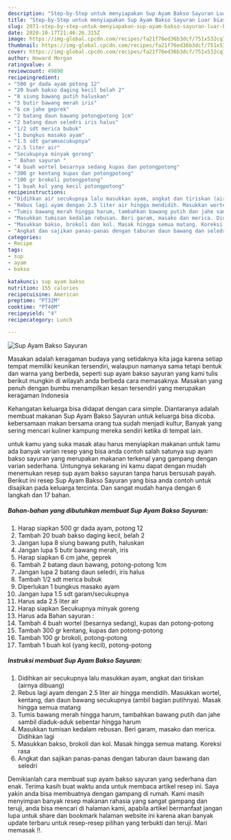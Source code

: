 ```yaml
---
description: "Step-by-Step untuk menyiapakan Sup Ayam Bakso Sayuran Luar biasa"
title: "Step-by-Step untuk menyiapakan Sup Ayam Bakso Sayuran Luar biasa"
slug: 2071-step-by-step-untuk-menyiapakan-sup-ayam-bakso-sayuran-luar-biasa
date: 2020-10-17T21:46:26.315Z
image: https://img-global.cpcdn.com/recipes/fa21f76ed36b3dcf/751x532cq70/sup-ayam-bakso-sayuran-foto-resep-utama.jpg
thumbnail: https://img-global.cpcdn.com/recipes/fa21f76ed36b3dcf/751x532cq70/sup-ayam-bakso-sayuran-foto-resep-utama.jpg
cover: https://img-global.cpcdn.com/recipes/fa21f76ed36b3dcf/751x532cq70/sup-ayam-bakso-sayuran-foto-resep-utama.jpg
author: Howard Morgan
ratingvalue: 4
reviewcount: 49890
recipeingredient:
- "500 gr dada ayam potong 12"
- "20 buah bakso daging kecil belah 2"
- "8 siung bawang putih haluskan"
- "5 butir bawang merah iris"
- "6 cm jahe geprek"
- "2 batang daun bawang potongpotong 1cm"
- "2 batang daun seledri iris halus"
- "1/2 sdt merica bubuk"
- "1 bungkus masako ayam"
- "1.5 sdt garamsecukupnya"
- "2.5 liter air"
- "Secukupnya minyak goreng"
- " Bahan sayuran "
- "4 buah wortel besarnya sedang kupas dan potongpotong"
- "300 gr kentang kupas dan potongpotong"
- "100 gr brokoli potongpotong"
- "1 buah kol yang kecil potongpotong"
recipeinstructions:
- "Didihkan air secukupnya lalu masukkan ayam, angkat dan tiriskan (airnya dibuang)"
- "Rebus lagi ayam dengan 2.5 liter air hingga mendidih. Masukkan wortel, kentang, dan daun bawang secukupnya (ambil bagian putihnya). Masak hingga semua matang"
- "Tumis bawang merah hingga harum, tambahkan bawang putih dan jahe sambil diaduk-aduk sebentar hingga harum"
- "Masukkan tumisan kedalam rebusan. Beri garam, masako dan merica. Didihkan lagi"
- "Masukkan bakso, brokoli dan kol. Masak hingga semua matang. Koreksi rasa"
- "Angkat dan sajikan panas-panas dengan taburan daun bawang dan seledri"
categories:
- Recipe
tags:
- sup
- ayam
- bakso

katakunci: sup ayam bakso 
nutrition: 155 calories
recipecuisine: American
preptime: "PT32M"
cooktime: "PT40M"
recipeyield: "4"
recipecategory: Lunch

---
```



![Sup Ayam Bakso Sayuran](https://img-global.cpcdn.com/recipes/fa21f76ed36b3dcf/751x532cq70/sup-ayam-bakso-sayuran-foto-resep-utama.jpg)

Masakan adalah keragaman budaya yang setidaknya kita jaga karena setiap tempat memiliki keunikan tersendiri, walaupun namanya sama tetapi bentuk dan warna yang berbeda, seperti sup ayam bakso sayuran yang kami tulis berikut mungkin di wilayah anda berbeda cara memasaknya. Masakan yang penuh dengan bumbu menampilkan kesan tersendiri yang merupakan keragaman Indonesia

Kehangatan keluarga bisa didapat dengan cara simple. Diantaranya adalah membuat makanan Sup Ayam Bakso Sayuran untuk keluarga bisa dicoba. kebersamaan makan bersama orang tua sudah menjadi kultur, Banyak yang sering mencari kuliner kampung mereka sendiri ketika di tempat lain.



untuk kamu yang suka masak atau harus menyiapkan makanan untuk tamu ada banyak varian resep yang bisa anda contoh salah satunya sup ayam bakso sayuran yang merupakan makanan terkenal yang gampang dengan varian sederhana. Untungnya sekarang ini kamu dapat dengan mudah menemukan resep sup ayam bakso sayuran tanpa harus bersusah payah.
Berikut ini resep Sup Ayam Bakso Sayuran yang bisa anda contoh untuk disajikan pada keluarga tercinta. Dan sangat mudah hanya dengan 6 langkah dan 17 bahan.


<!--inarticleads1-->

##### Bahan-bahan yang dibutuhkan membuat Sup Ayam Bakso Sayuran:

1. Harap siapkan 500 gr dada ayam, potong 12
1. Tambah 20 buah bakso daging kecil, belah 2
1. Jangan lupa 8 siung bawang putih, haluskan
1. Jangan lupa 5 butir bawang merah, iris
1. Harap siapkan 6 cm jahe, geprek
1. Tambah 2 batang daun bawang, potong-potong 1cm
1. Jangan lupa 2 batang daun seledri, iris halus
1. Tambah 1/2 sdt merica bubuk
1. Diperlukan 1 bungkus masako ayam
1. Jangan lupa 1.5 sdt garam/secukupnya
1. Harus ada 2.5 liter air
1. Harap siapkan Secukupnya minyak goreng
1. Harus ada  Bahan sayuran :
1. Tambah 4 buah wortel (besarnya sedang), kupas dan potong-potong
1. Tambah 300 gr kentang, kupas dan potong-potong
1. Tambah 100 gr brokoli, potong-potong
1. Tambah 1 buah kol (yang kecil), potong-potong




<!--inarticleads2-->

##### Instruksi membuat  Sup Ayam Bakso Sayuran:

1. Didihkan air secukupnya lalu masukkan ayam, angkat dan tiriskan (airnya dibuang)
1. Rebus lagi ayam dengan 2.5 liter air hingga mendidih. Masukkan wortel, kentang, dan daun bawang secukupnya (ambil bagian putihnya). Masak hingga semua matang
1. Tumis bawang merah hingga harum, tambahkan bawang putih dan jahe sambil diaduk-aduk sebentar hingga harum
1. Masukkan tumisan kedalam rebusan. Beri garam, masako dan merica. Didihkan lagi
1. Masukkan bakso, brokoli dan kol. Masak hingga semua matang. Koreksi rasa
1. Angkat dan sajikan panas-panas dengan taburan daun bawang dan seledri




Demikianlah cara membuat sup ayam bakso sayuran yang sederhana dan enak. Terima kasih buat waktu anda untuk membaca artikel resep ini. Saya yakin anda bisa membuatnya dengan gampang di rumah. Kami masih menyimpan banyak resep makanan rahasia yang sangat gampang dan teruji, anda bisa mencari di halaman kami, apabila artikel bermanfaat jangan lupa untuk share dan bookmark halaman website ini karena akan banyak update terbaru untuk resep-resep pilihan yang terbukti dan teruji. Mari memasak !!. 
